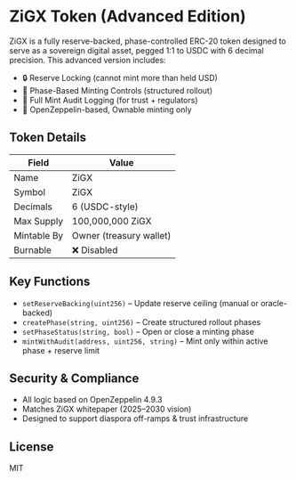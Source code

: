 # ZiGX Token (Advanced Edition)

ZiGX is a fully reserve-backed, phase-controlled ERC-20 token designed to serve as a sovereign digital asset, pegged 1:1 to USDC with 6 decimal precision. This advanced version includes:

- 🔒 Reserve Locking (cannot mint more than held USD)
- 🧩 Phase-Based Minting Controls (structured rollout)
- 📜 Full Mint Audit Logging (for trust + regulators)
- 🔐 OpenZeppelin-based, Ownable minting only

## Token Details

| Field            | Value                    |
|------------------|--------------------------|
| Name             | ZiGX                     |
| Symbol           | ZiGX                     |
| Decimals         | 6 (USDC-style)           |
| Max Supply       | 100,000,000 ZiGX         |
| Mintable By      | Owner (treasury wallet)  |
| Burnable         | ❌ Disabled              |

## Key Functions

- `setReserveBacking(uint256)` – Update reserve ceiling (manual or oracle-backed)
- `createPhase(string, uint256)` – Create structured rollout phases
- `setPhaseStatus(string, bool)` – Open or close a minting phase
- `mintWithAudit(address, uint256, string)` – Mint only within active phase + reserve limit

## Security & Compliance

- All logic based on OpenZeppelin 4.9.3
- Matches ZiGX whitepaper (2025–2030 vision)
- Designed to support diaspora off-ramps & trust infrastructure

## License

MIT
